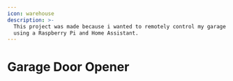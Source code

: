 ```yaml
---
icon: warehouse
description: >-
  This project was made because i wanted to remotely control my garage door
  using a Raspberry Pi and Home Assistant.
---
```


# Garage Door Opener

